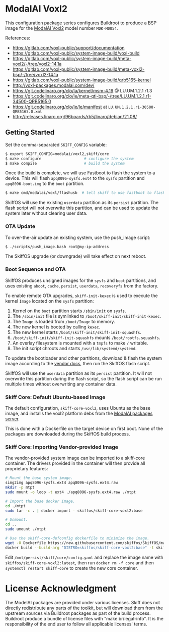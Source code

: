 # ModalAI Voxl2

This configuration package series configures Buildroot to produce a BSP image for the
[ModalAI Voxl2] model number `MDK-M0054`.

[ModalAI Voxl2]: https://docs.modalai.com/voxl-2/

References:

 - https://gitlab.com/voxl-public/support/documentation
 - https://gitlab.com/voxl-public/system-image-build/voxl-build
 - https://gitlab.com/voxl-public/system-image-build/meta-voxl2/-/tree/voxl2-14.1a
 - https://gitlab.com/voxl-public/system-image-build/meta-voxl2-bsp/-/tree/voxl2-14.1a
 - https://gitlab.com/voxl-public/system-image-build/qrb5165-kernel
 - http://voxl-packages.modalai.com/dev/
 - https://git.codelinaro.org/clo/la/kernel/msm-4.19 @ LU.UM.1.2.1.r1.3
 - https://git.codelinaro.org/clo/le/meta-qti-bsp/-/tree/LU.UM.1.2.1.r1-34500-QRB5165.0
 - https://git.codelinaro.org/clo/le/le/manifest at `LU.UM.1.2.1.r1-30500-QRB5165.0.xml`
 - http://releases.linaro.org/96boards/rb5/linaro/debian/21.08/
 
## Getting Started

Set the comma-separated `SKIFF_CONFIG` variable:

```sh
$ export SKIFF_CONFIG=modalai/voxl2,skiff/core
$ make configure                   # configure the system
$ make compile                     # build the system
```

Once the build is complete, we will use Fastboot to flash the system to a
device. This will flash `apq8096-sysfs.ext4` to the `sysfs` partition and
`apq8096-boot.img` to the `boot` partition.

```sh
$ make cmd/modalai/voxl/flashusb  # tell skiff to use fastboot to flash
```

SkiffOS will use the existing `userdata` partition as its `persist` partition.
The flash script will not overwrite this partition, and can be used to update
the system later without clearing user data.

### OTA Update

To over-the-air update an existing system, use the push_image script:

```sh
$ ./scripts/push_image.bash root@my-ip-address
```

The SkiffOS upgrade (or downgrade) will take effect on next reboot.

### Boot Sequence and OTA

SkiffOS produces unsigned images for the `sysfs` and `boot` partitions, and uses
existing `aboot`, `cache`, `persist`, `userdata`, `recoveryfs` from the factory.

To enable remote OTA upgrades, `skiff-init-kexec` is used to execute the kernel
`Image` located on the `sysfs` partition:

 1. Kernel on the `boot` partition starts `/sbin/init` on `sysfs`.
 2. The `/sbin/init` file is symlinked to `/boot/skiff-init/skiff-init-kexec`.
 3. The `Image` is loaded from `/boot/Image` to memory.
 4. The new kernel is booted by calling `kexec`.
 5. The new kernel starts `/boot/skiff-init/skiff-init-squashfs`.
 6. `/boot/skiff-init/skiff-init-squashfs` mounts `/boot/rootfs.squashfs`.
 7. An overlay filesystem is mounted with a `tmpfs` to make `/` writable.
 8. The init script chroots and starts `/usr/lib/systemd/systemd`.

To update the bootloader and other partitions, download & flash the system image
according to the [vendor docs], then run the SkiffOS flash script.

[vendor docs]: https://docs.modalai.com/downloads/

SkiffOS will use the `userdata` partition as its `persist` partition. It will
not overwrite this partition during the flash script, so the flash script can be
run multiple times without overwriting any container data.

### Skiff Core: Default Ubuntu-based Image

The default configuration, `skiff-core-voxl2`, uses Ubuntu as the base image,
and installs the voxl2 platform debs from the [ModalAI packages server].

This is done with a Dockerfile on the target device on first boot. None of the
packages are downloaded during the SkiffOS build process.

[ModalAI packages server]: http://voxl-packages.modalai.com/dists/qrb5165/

### Skiff Core: Importing Vendor-provided Image

The vendor-provided system image can be imported to a skiff-core container. The
drivers provided in the container will then provide all proprietary features:

```sh
# Mount the base system image.
simg2img apq8096-sysfs.ext4 apq8096-sysfs.ext4.raw
mkdir -p mtpt
sudo mount -o loop -t ext4 ./apq8096-sysfs.ext4.raw ./mtpt

# Import the base docker image.
cd ./mtpt
sudo tar -c . | docker import - skiffos/skiff-core-voxl2:base

# Unmount.
cd ..
sudo umount ./mtpt

# Use the skiff-core-defconfig dockerfile to minimize the image.
wget -O Dockerfile https://raw.githubusercontent.com/skiffos/SkiffOS/master/configs/skiff/core/buildroot_ext/package/skiff-core-defconfig/coreenv/Dockerfile.minimize
docker build --build-arg "DISTRO=skiffos/skiff-core-voxl2:base" -t skiffos/skiff-core-voxl2:latest .
```

Edit `/mnt/persist/skiff/core/config.yaml` and replace the image name with
`skiffos/skiff-core-voxl2:latest`, then run `docker rm -f core` and then
`systemctl restart skiff-core` to create the new core container.

# License Acknowledgment

The ModelAI packages are provided under various licenses. Skiff does not
directly redistribute any parts of the toolkit, but will download them from the
upstream sources via Buildroot packages as part of the build process. Buildroot
produce a bundle of license files with "make br/legal-info". It is the
responsibility of the end user to follow all applicable licenses' terms.

